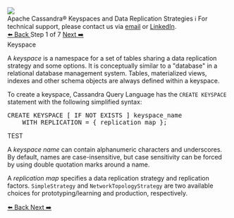 <!-- TOP -->
<div class="top">
  <img src="https://datastax-academy.github.io/katapod-shared-assets/images/ds-academy-logo.svg" />
  <div class="scenario-title-section">
    <span class="scenario-title">Apache Cassandra® Keyspaces and Data Replication Strategies</span>
    <span class="scenario-subtitle">ℹ️ For technical support, please contact us via <a href="mailto:aleksandr.volochnev@datastax.com">email</a> or <a href="https://dtsx.io/aleks">LinkedIn</a>.</span> 
  </div>
</div>

<!-- NAVIGATION -->
<div id="navigation-top" class="navigation-top">
 <a href='command:katapod.loadPage?[{"step":"intro"}]'
   class="btn btn-dark navigation-top-left">⬅️ Back
 </a>
<span class="step-count"> Step 1 of 7</span>
 <a href='command:katapod.loadPage?[{"step":"step2"}]' 
    class="btn btn-dark navigation-top-right">Next ➡️
  </a>
</div>

<!-- CONTENT -->

<div class="step-title">Keyspace</div>

A *keyspace* is a namespace for a set of tables sharing a data replication strategy and some options. 
It is conceptually similar to a "database" in a relational database management system. 
Tables, materialized views, indexes and other schema objects are always defined within a keyspace.

To create a keyspace, Cassandra Query Language has the `CREATE KEYSPACE` statement with the following simplified syntax:

<pre class="non-executable-code">
CREATE KEYSPACE [ IF NOT EXISTS ] keyspace_name
    WITH REPLICATION = { replication_map };
</pre>

<div class="non-executable-code">TEST</div>

A *keyspace name* can contain alphanumeric characters and underscores. 
By default, names are case-insensitive, but case sensitivity can be forced by using double quotation marks around a name.

A *replication map* specifies a data replication strategy and replication factors. 
`SimpleStrategy` and `NetworkTopologyStrategy` are two available choices for prototyping/learning and production, respectively.

<!-- NAVIGATION -->
<div id="navigation-bottom" class="navigation-bottom">
 <a href='command:katapod.loadPage?[{"step":"intro"}]'
   class="btn btn-dark navigation-bottom-left">⬅️ Back
 </a>
 <a href='command:katapod.loadPage?[{"step":"step2"}]'
    class="btn btn-dark navigation-bottom-right">Next ➡️
  </a>
</div>

